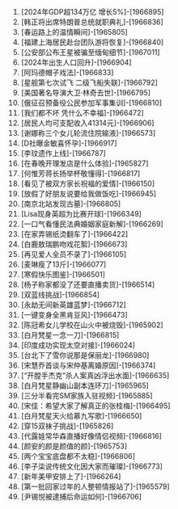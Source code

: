 
1. [2024年GDP超134万亿 增长5%]-[1966895]
1. [韩正将出席特朗普总统就职典礼]-[1966836]
1. [春运路上的温情瞬间]-[1965805]
1. [福建上海居民赴台团队游将恢复]-[1966840]
1. [公安部公布王星被骗至缅甸细节]-[1967011]
1. [2024年出生人口回升]-[1966904]
1. [阿玛德帽子戏法]-[1966833]
1. [星舰第七次试飞 二级飞船失联]-[1966792]
1. [美国著名导演大卫·林奇去世]-[1966795]
1. [俄征召预备役公民参加军事集训]-[1966810]
1. [我们都不坏 凭什么不幸福]-[1966472]
1. [居民人均可支配收入41314元]-[1966906]
1. [谢娜称三个女儿轮流住院输液]-[1966573]
1. [D社曝金敏喜怀孕]-[1966917]
1. [李玟遗作上线]-[1966787]
1. [在春晚开理发店是什么体验]-[1965827]
1. [何惟芳蒋长扬举杯敬懂得]-[1966817]
1. [看见了被双方家长祝福的爱情]-[1966150]
1. [放假了好朋友说要给我做饭吃]-[1966945]
1. [南京北站发现古墓]-[1966805]
1. [Lisa现身英超为比赛开球]-[1966349]
1. [一口气看懂民法典婚姻家庭新解]-[1966269]
1. [在家弄锡纸烫翻车了]-[1966422]
1. [白鹿敖瑞鹏吻戏花絮]-[1966673]
1. [再见爱人全员不录了]-[1966105]
1. [麦琳瘦了13斤]-[1966077]
1. [寒假快乐图鉴]-[1966501]
1. [杨子称家都没了还要直播卖货]-[1966514]
1. [双蓝线挑战]-[1966854]
1. [永劫无间新英雄蓝梦]-[1966712]
1. [一键变身全黑肯豆风]-[1966473]
1. [陈冠希女儿学校在山火中被烧毁]-[1965902]
1. [白月梵星一念一刀]-[1966815]
1. [印度成功实现太空对接]-[1966024]
1. [台北下了雪你说那是保丽龙]-[1966980]
1. [宋慧乔首谈与宋仲基离婚原因]-[1966374]
1. [“开膛手杰克”杀人案真凶浮出水面]-[1966635]
1. [白月梵星静幽山副本连环刀]-[1965965]
1. [三分半看完SM家族入驻视频]-[1965885]
1. [宋佳：希望大家了解真正的张桂梅]-[1966495]
1. [白月梵星天火给慕九写歌]-[1966650]
1. [穿15双袜子挑战]-[1965826]
1. [代露娃常华森直播好像情侣视频]-[1966816]
1. [颜安的颜是颜值的颜]-[1965753]
1. [两个宝宝底盘都不太稳]-[1966806]
1. [李子柒说传统文化因大家而璀璨]-[1966773]
1. [新年美甲安排上了]-[1966264]
1. [第一批回家过年的人整顿情报站了]-[1965579]
1. [尹锡悦被逮捕后命运如何]-[1966706]